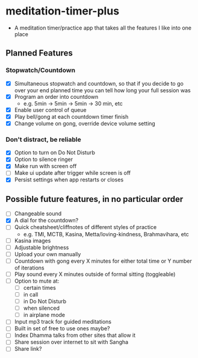 # meditation-timer-plus

- A meditation timer/practice app that takes all the features I like into one place

## Planned Features

### Stopwatch/Countdown

- [x] Simultaneous stopwatch and countdown, so that if you decide to go over your end planned time you can tell how long your full session was
- [x] Program an order into countdown
  - e.g. 5min -> 5min -> 5min -> 30 min, etc
- [x] Enable user control of queue
- [x] Play bell/gong at each countdown timer finish
- [x] Change volume on gong, override device volume setting

### Don't distract, be reliable

- [x] Option to turn on Do Not Disturb
- [x] Option to silence ringer
- [x] Make run with screen off
- [ ] Make ui update after trigger while screen is off
- [x] Persist settings when app restarts or closes

## Possible future features, in no particular order

- [ ] Changeable sound
- [x] A dial for the countdown?
- [ ] Quick cheatsheet/cliffnotes of different styles of practice
  - e.g. TMI, MCTB, Kasina, Metta/loving-kindness, Brahmavihara, etc
- [ ] Kasina images
- [ ] Adjustable brightness
- [ ] Upload your own manually
- [ ] Countdown with gong every X minutes for either total time or Y number of iterations
- [ ] Play sound every X minutes outside of formal sitting (toggleable)
- [ ] Option to mute at:
  - [ ] certain times
  - [ ] in call
  - [ ] in Do Not Disturb
  - [ ] when silenced
  - [ ] in airplane mode
- [ ] Input mp3 track for guided meditations
- [ ] Built in set of free to use ones maybe?
- [ ] Index Dhamma talks from other sites that allow it
- [ ] Share session over internet to sit with Sangha
- [ ] Share link?
